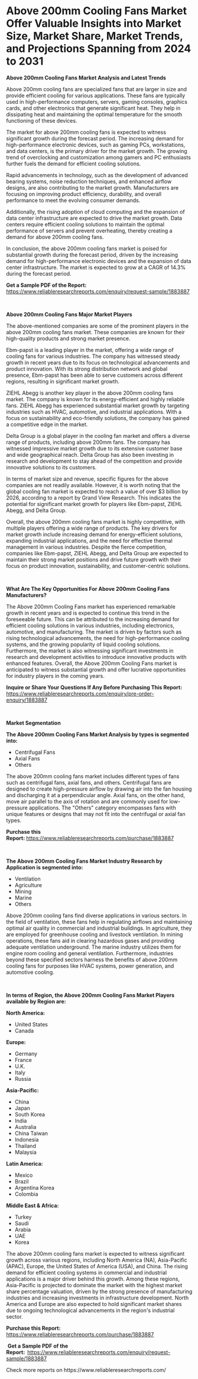 <p><h1>Above 200mm Cooling Fans Market Offer Valuable Insights into Market Size, Market Share, Market Trends, and Projections Spanning from 2024 to 2031</h1></p><p><strong>Above 200mm Cooling Fans Market Analysis and Latest Trends</strong></p>
<p><p>Above 200mm cooling fans are specialized fans that are larger in size and provide efficient cooling for various applications. These fans are typically used in high-performance computers, servers, gaming consoles, graphics cards, and other electronics that generate significant heat. They help in dissipating heat and maintaining the optimal temperature for the smooth functioning of these devices.</p><p>The market for above 200mm cooling fans is expected to witness significant growth during the forecast period. The increasing demand for high-performance electronic devices, such as gaming PCs, workstations, and data centers, is the primary driver for the market growth. The growing trend of overclocking and customization among gamers and PC enthusiasts further fuels the demand for efficient cooling solutions.</p><p>Rapid advancements in technology, such as the development of advanced bearing systems, noise reduction techniques, and enhanced airflow designs, are also contributing to the market growth. Manufacturers are focusing on improving product efficiency, durability, and overall performance to meet the evolving consumer demands.</p><p>Additionally, the rising adoption of cloud computing and the expansion of data center infrastructure are expected to drive the market growth. Data centers require efficient cooling solutions to maintain the optimal performance of servers and prevent overheating, thereby creating a demand for above 200mm cooling fans.</p><p>In conclusion, the above 200mm cooling fans market is poised for substantial growth during the forecast period, driven by the increasing demand for high-performance electronic devices and the expansion of data center infrastructure. The market is expected to grow at a CAGR of 14.3% during the forecast period.</p></p>
<p><strong>Get a Sample PDF of the Report:&nbsp;</strong> <a href="https://www.reliableresearchreports.com/enquiry/request-sample/1883887">https://www.reliableresearchreports.com/enquiry/request-sample/1883887</a></p>
<p>&nbsp;</p>
<p><strong>Above 200mm Cooling Fans Major Market Players</strong></p>
<p><p>The above-mentioned companies are some of the prominent players in the above 200mm cooling fans market. These companies are known for their high-quality products and strong market presence.</p><p>Ebm-papst is a leading player in the market, offering a wide range of cooling fans for various industries. The company has witnessed steady growth in recent years due to its focus on technological advancements and product innovation. With its strong distribution network and global presence, Ebm-papst has been able to serve customers across different regions, resulting in significant market growth.</p><p>ZIEHL Abegg is another key player in the above 200mm cooling fans market. The company is known for its energy-efficient and highly reliable fans. ZIEHL Abegg has experienced substantial market growth by targeting industries such as HVAC, automotive, and industrial applications. With a focus on sustainability and eco-friendly solutions, the company has gained a competitive edge in the market.</p><p>Delta Group is a global player in the cooling fan market and offers a diverse range of products, including above 200mm fans. The company has witnessed impressive market growth due to its extensive customer base and wide geographical reach. Delta Group has also been investing in research and development to stay ahead of the competition and provide innovative solutions to its customers.</p><p>In terms of market size and revenue, specific figures for the above companies are not readily available. However, it is worth noting that the global cooling fan market is expected to reach a value of over $3 billion by 2026, according to a report by Grand View Research. This indicates the potential for significant market growth for players like Ebm-papst, ZIEHL Abegg, and Delta Group.</p><p>Overall, the above 200mm cooling fans market is highly competitive, with multiple players offering a wide range of products. The key drivers for market growth include increasing demand for energy-efficient solutions, expanding industrial applications, and the need for effective thermal management in various industries. Despite the fierce competition, companies like Ebm-papst, ZIEHL Abegg, and Delta Group are expected to maintain their strong market positions and drive future growth with their focus on product innovation, sustainability, and customer-centric solutions.</p></p>
<p>&nbsp;</p>
<p><strong>What Are The Key Opportunities For Above 200mm Cooling Fans Manufacturers?</strong></p>
<p><p>The Above 200mm Cooling Fans market has experienced remarkable growth in recent years and is expected to continue this trend in the foreseeable future. This can be attributed to the increasing demand for efficient cooling solutions in various industries, including electronics, automotive, and manufacturing. The market is driven by factors such as rising technological advancements, the need for high-performance cooling systems, and the growing popularity of liquid cooling solutions. Furthermore, the market is also witnessing significant investments in research and development activities to introduce innovative products with enhanced features. Overall, the Above 200mm Cooling Fans market is anticipated to witness substantial growth and offer lucrative opportunities for industry players in the coming years.</p></p>
<p><strong>Inquire or Share Your Questions If Any Before Purchasing This Report:</strong> <a href="https://www.reliableresearchreports.com/enquiry/pre-order-enquiry/1883887">https://www.reliableresearchreports.com/enquiry/pre-order-enquiry/1883887</a></p>
<p>&nbsp;</p>
<p><strong>Market Segmentation</strong></p>
<p><strong>The Above 200mm Cooling Fans Market Analysis by types is segmented into:</strong></p>
<p><ul><li>Centrifugal Fans</li><li>Axial Fans</li><li>Others</li></ul></p>
<p><p>The above 200mm cooling fans market includes different types of fans such as centrifugal fans, axial fans, and others. Centrifugal fans are designed to create high-pressure airflow by drawing air into the fan housing and discharging it at a perpendicular angle. Axial fans, on the other hand, move air parallel to the axis of rotation and are commonly used for low-pressure applications. The "Others" category encompasses fans with unique features or designs that may not fit into the centrifugal or axial fan types.</p></p>
<p><strong>Purchase this Report:&nbsp;</strong><a href="https://www.reliableresearchreports.com/purchase/1883887">https://www.reliableresearchreports.com/purchase/1883887</a></p>
<p>&nbsp;</p>
<p><strong>The Above 200mm Cooling Fans Market Industry Research by Application is segmented into:</strong></p>
<p><ul><li>Ventilation</li><li>Agriculture</li><li>Mining</li><li>Marine</li><li>Others</li></ul></p>
<p><p>Above 200mm cooling fans find diverse applications in various sectors. In the field of ventilation, these fans help in regulating airflows and maintaining optimal air quality in commercial and industrial buildings. In agriculture, they are employed for greenhouse cooling and livestock ventilation. In mining operations, these fans aid in clearing hazardous gases and providing adequate ventilation underground. The marine industry utilizes them for engine room cooling and general ventilation. Furthermore, industries beyond these specified sectors harness the benefits of above 200mm cooling fans for purposes like HVAC systems, power generation, and automotive cooling.</p></p>
<p>&nbsp;</p>
<p><strong>In terms of Region, the Above 200mm Cooling Fans Market Players available by Region are:</strong></p>
<p>
    <p> <strong> North America: </strong>
        <ul>
            <li>United States</li>
            <li>Canada</li>
        </ul>
        </p> 
    <p> <strong> Europe: </strong>
        <ul>
            <li>Germany</li>
            <li>France</li>
            <li>U.K.</li>
            <li>Italy</li>
            <li>Russia</li>
        </ul>
        </p> 
    <p> <strong> Asia-Pacific: </strong>
        <ul>
            <li>China</li>
            <li>Japan</li>
            <li>South Korea</li>
            <li>India</li>
            <li>Australia</li>
            <li>China Taiwan</li>
            <li>Indonesia</li>
            <li>Thailand</li>
            <li>Malaysia</li>
        </ul>
        </p> 
    <p> <strong> Latin America: </strong>
        <ul>
            <li>Mexico</li>
            <li>Brazil</li>
            <li>Argentina Korea</li>
            <li>Colombia</li>
        </ul>
        </p> 
    <p> <strong> Middle East & Africa: </strong>
        <ul>
            <li>Turkey</li>
            <li>Saudi</li>
            <li>Arabia</li>
            <li>UAE</li>
            <li>Korea</li>
        </ul>
    </p>
    </p>
<p><p>The above 200mm cooling fans market is expected to witness significant growth across various regions, including North America (NA), Asia-Pacific (APAC), Europe, the United States of America (USA), and China. The rising demand for efficient cooling systems in commercial and industrial applications is a major driver behind this growth. Among these regions, Asia-Pacific is projected to dominate the market with the highest market share percentage valuation, driven by the strong presence of manufacturing industries and increasing investments in infrastructure development. North America and Europe are also expected to hold significant market shares due to ongoing technological advancements in the region's industrial sector.</p></p>
<p><strong>Purchase this Report: </strong><a href="https://www.reliableresearchreports.com/purchase/1883887">https://www.reliableresearchreports.com/purchase/1883887</a></p>
<p>&nbsp;<strong>Get a Sample PDF of the Report:&nbsp;&nbsp;</strong><a href="https://www.reliableresearchreports.com/enquiry/request-sample/1883887">https://www.reliableresearchreports.com/enquiry/request-sample/1883887</a></p>
<p><strong></strong></p>
<p>Check more reports on https://www.reliableresearchreports.com/</p>